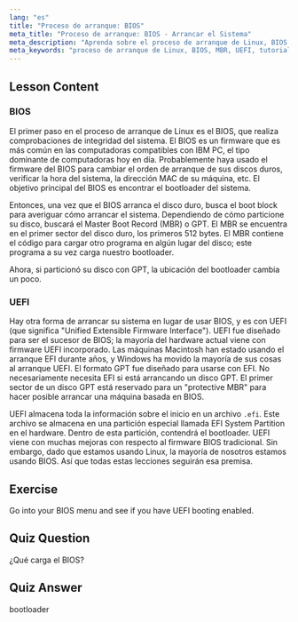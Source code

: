 ```yaml
---
lang: "es"
title: "Proceso de arranque: BIOS"
meta_title: "Proceso de arranque: BIOS - Arrancar el Sistema"
meta_description: "Aprenda sobre el proceso de arranque de Linux, BIOS y MBR. Comprenda cómo se inicia su sistema con esta guía para principiantes. ¡Explore los conceptos de UEFI!"
meta_keywords: "proceso de arranque de Linux, BIOS, MBR, UEFI, tutorial de Linux, bootloader, Linux para principiantes, inicio del sistema"
---
```


## Lesson Content

### BIOS

El primer paso en el proceso de arranque de Linux es el BIOS, que realiza comprobaciones de integridad del sistema. El BIOS es un firmware que es más común en las computadoras compatibles con IBM PC, el tipo dominante de computadoras hoy en día. Probablemente haya usado el firmware del BIOS para cambiar el orden de arranque de sus discos duros, verificar la hora del sistema, la dirección MAC de su máquina, etc. El objetivo principal del BIOS es encontrar el bootloader del sistema.

Entonces, una vez que el BIOS arranca el disco duro, busca el boot block para averiguar cómo arrancar el sistema. Dependiendo de cómo particione su disco, buscará el Master Boot Record (MBR) o GPT. El MBR se encuentra en el primer sector del disco duro, los primeros 512 bytes. El MBR contiene el código para cargar otro programa en algún lugar del disco; este programa a su vez carga nuestro bootloader.

Ahora, si particionó su disco con GPT, la ubicación del bootloader cambia un poco.

### UEFI

Hay otra forma de arrancar su sistema en lugar de usar BIOS, y es con UEFI (que significa "Unified Extensible Firmware Interface"). UEFI fue diseñado para ser el sucesor de BIOS; la mayoría del hardware actual viene con firmware UEFI incorporado. Las máquinas Macintosh han estado usando el arranque EFI durante años, y Windows ha movido la mayoría de sus cosas al arranque UEFI. El formato GPT fue diseñado para usarse con EFI. No necesariamente necesita EFI si está arrancando un disco GPT. El primer sector de un disco GPT está reservado para un "protective MBR" para hacer posible arrancar una máquina basada en BIOS.

UEFI almacena toda la información sobre el inicio en un archivo `.efi`. Este archivo se almacena en una partición especial llamada EFI System Partition en el hardware. Dentro de esta partición, contendrá el bootloader. UEFI viene con muchas mejoras con respecto al firmware BIOS tradicional. Sin embargo, dado que estamos usando Linux, la mayoría de nosotros estamos usando BIOS. Así que todas estas lecciones seguirán esa premisa.

## Exercise

Go into your BIOS menu and see if you have UEFI booting enabled.

## Quiz Question

¿Qué carga el BIOS?

## Quiz Answer

bootloader
